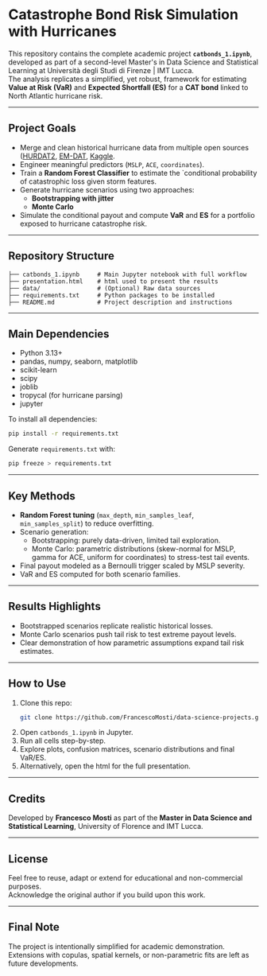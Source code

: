 # Catastrophe Bond Risk Simulation with Hurricanes

This repository contains the complete academic project **`catbonds_1.ipynb`**, developed as part of a second-level Master's in Data Science and Statistical Learning at Università degli Studi di Firenze | IMT Lucca.  
The analysis replicates a simplified, yet robust, framework for estimating **Value at Risk (VaR)** and **Expected Shortfall (ES)** for a **CAT bond** linked to North Atlantic hurricane risk.

---

## Project Goals

- Merge and clean historical hurricane data from multiple open sources ([HURDAT2](https://www.nhc.noaa.gov/data/#hurdat), [EM-DAT](https://www.emdat.be), [Kaggle](https://www.kaggle.com/datasets/valery2042/hurricanes/data).
- Engineer meaningful predictors (`MSLP`, `ACE`, `coordinates`).
- Train a **Random Forest Classifier** to estimate the `conditional probability of catastrophic loss given storm features.
- Generate hurricane scenarios using two approaches:
  - **Bootstrapping with jitter**
  - **Monte Carlo**
- Simulate the conditional payout and compute **VaR** and **ES** for a portfolio exposed to hurricane catastrophe risk.

---

## Repository Structure

```
├── catbonds_1.ipynb     # Main Jupyter notebook with full workflow
├── presentation.html    # html used to present the results
├── data/                # (Optional) Raw data sources
├── requirements.txt     # Python packages to be installed
├── README.md            # Project description and instructions
```

---

## Main Dependencies

- Python 3.13+
- pandas, numpy, seaborn, matplotlib
- scikit-learn
- scipy
- joblib
- tropycal (for hurricane parsing)
- jupyter

To install all dependencies:
```bash
pip install -r requirements.txt
```
Generate `requirements.txt` with:
```bash
pip freeze > requirements.txt
```

---

## Key Methods

- **Random Forest tuning** (`max_depth`, `min_samples_leaf`, `min_samples_split`) to reduce overfitting.
- Scenario generation:
  - Bootstrapping: purely data-driven, limited tail exploration.
  - Monte Carlo: parametric distributions (skew-normal for MSLP, gamma for ACE, uniform for coordinates) to stress-test tail events.
- Final payout modeled as a Bernoulli trigger scaled by MSLP severity.
- VaR and ES computed for both scenario families.

---

## Results Highlights

- Bootstrapped scenarios replicate realistic historical losses.
- Monte Carlo scenarios push tail risk to test extreme payout levels.
- Clear demonstration of how parametric assumptions expand tail risk estimates.

---

## How to Use

1. Clone this repo:
   ```bash
   git clone https://github.com/FrancescoMosti/data-science-projects.git
   ```
2. Open `catbonds_1.ipynb` in Jupyter.
3. Run all cells step-by-step.
4. Explore plots, confusion matrices, scenario distributions and final VaR/ES.
5. Alternatively, open the html for the full presentation.

---

## Credits

Developed by **Francesco Mosti** as part of the **Master in Data Science and Statistical Learning**, University of Florence and IMT Lucca.

---

## License

Feel free to reuse, adapt or extend for educational and non-commercial purposes.  
Acknowledge the original author if you build upon this work.

---

## Final Note

The project is intentionally simplified for academic demonstration.  
Extensions with copulas, spatial kernels, or non-parametric fits are left as future developments.

